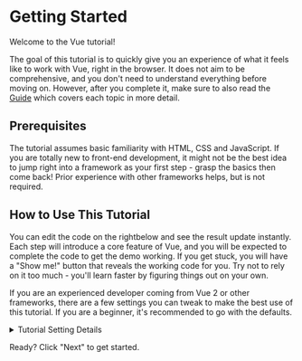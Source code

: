 # Getting Started

Welcome to the Vue tutorial!

The goal of this tutorial is to quickly give you an experience of what it feels like to work with Vue, right in the browser. It does not aim to be comprehensive, and you don't need to understand everything before moving on. However, after you complete it, make sure to also read the <a target="_blank" href="/guide/introduction.html">Guide</a> which covers each topic in more detail.

## Prerequisites

The tutorial assumes basic familiarity with HTML, CSS and JavaScript. If you are totally new to front-end development, it might not be the best idea to jump right into a framework as your first step - grasp the basics then come back! Prior experience with other frameworks helps, but is not required.

## How to Use This Tutorial

You can edit the code <span class="wide">on the right</span><span class="narrow">below</span> and see the result update instantly. Each step will introduce a core feature of Vue, and you will be expected to complete the code to get the demo working. If you get stuck, you will have a "Show me!" button that reveals the working code for you. Try not to rely on it too much - you'll learn faster by figuring things out on your own.

If you are an experienced developer coming from Vue 2 or other frameworks, there are a few settings you can tweak to make the best use of this tutorial. If you are a beginner, it's recommended to go with the defaults.

<details>
<summary>Tutorial Setting Details</summary>

- Vue offers two API styles: Options API and Composition API. This tutorial is designed to work for both - you can choose your preferred style using the **API Preference** switches at the top. <a target="_blank" href="/guide/introduction.html#api-styles">Learn more about API styles</a>.

- You can also switch between SFC-mode or HTML-mode. The former will show code examples in <a target="_blank" href="/guide/introduction.html#single-file-components">Single-File Component</a> (SFC) format, which is what most developers use when they use Vue with a build step. HTML-mode shows usage without a build step.

</details>

Ready? Click "Next" to get started.
